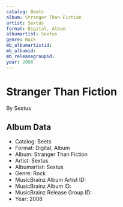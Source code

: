 ```yaml
---
catalog: Beets
album: Stranger Than Fiction
artist: Sextus
format: Digital, Album
albumartist: Sextus
genre: Rock
mb_albumartistid: 
mb_albumid: 
mb_releasegroupid: 
year: 2008
---
```


# Stranger Than Fiction

By Sextus

## Album Data

- Catalog: Beets
- Format: Digital, Album
- Album: Stranger Than Fiction
- Artist: Sextus
- Albumartist: Sextus
- Genre: Rock
- MusicBrainz Album Artist ID: 
- MusicBrainz Album ID: 
- MusicBrainz Release Group ID: 
- Year: 2008

